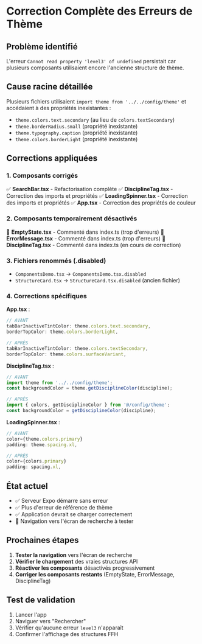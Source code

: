 # Correction Complète des Erreurs de Thème

## Problème identifié
L'erreur `Cannot read property 'level3' of undefined` persistait car plusieurs composants utilisaient encore l'ancienne structure de thème.

## Cause racine détaillée
Plusieurs fichiers utilisaient `import theme from '../../config/theme'` et accédaient à des propriétés inexistantes :
- `theme.colors.text.secondary` (au lieu de `colors.textSecondary`)
- `theme.borderRadius.small` (propriété inexistante)
- `theme.typography.caption` (propriété inexistante)
- `theme.colors.borderLight` (propriété inexistante)

## Corrections appliquées

### 1. Composants corrigés
✅ **SearchBar.tsx** - Refactorisation complète
✅ **DisciplineTag.tsx** - Correction des imports et propriétés
✅ **LoadingSpinner.tsx** - Correction des imports et propriétés
✅ **App.tsx** - Correction des propriétés de couleur

### 2. Composants temporairement désactivés
🔄 **EmptyState.tsx** - Commenté dans index.ts (trop d'erreurs)
🔄 **ErrorMessage.tsx** - Commenté dans index.ts (trop d'erreurs)
🔄 **DisciplineTag.tsx** - Commenté dans index.ts (en cours de correction)

### 3. Fichiers renommés (.disabled)
- `ComponentsDemo.tsx` → `ComponentsDemo.tsx.disabled`
- `StructureCard.tsx` → `StructureCard.tsx.disabled` (ancien fichier)

### 4. Corrections spécifiques

**App.tsx** :
```typescript
// AVANT
tabBarInactiveTintColor: theme.colors.text.secondary,
borderTopColor: theme.colors.borderLight,

// APRÈS
tabBarInactiveTintColor: theme.colors.textSecondary,
borderTopColor: theme.colors.surfaceVariant,
```

**DisciplineTag.tsx** :
```typescript
// AVANT
import theme from '../../config/theme';
const backgroundColor = theme.getDisciplineColor(discipline);

// APRÈS
import { colors, getDisciplineColor } from '@/config/theme';
const backgroundColor = getDisciplineColor(discipline);
```

**LoadingSpinner.tsx** :
```typescript
// AVANT
color={theme.colors.primary}
padding: theme.spacing.xl,

// APRÈS
color={colors.primary}
padding: spacing.xl,
```

## État actuel
- ✅ Serveur Expo démarre sans erreur
- ✅ Plus d'erreur de référence de thème
- ✅ Application devrait se charger correctement
- 🔄 Navigation vers l'écran de recherche à tester

## Prochaines étapes
1. **Tester la navigation** vers l'écran de recherche
2. **Vérifier le chargement** des vraies structures API
3. **Réactiver les composants** désactivés progressivement
4. **Corriger les composants restants** (EmptyState, ErrorMessage, DisciplineTag)

## Test de validation
1. Lancer l'app
2. Naviguer vers "Rechercher"
3. Vérifier qu'aucune erreur `level3` n'apparaît
4. Confirmer l'affichage des structures FFH
